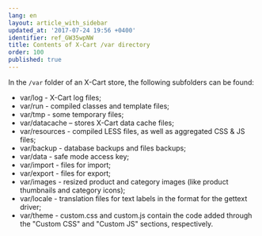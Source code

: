 ```yaml
---
lang: en
layout: article_with_sidebar
updated_at: '2017-07-24 19:56 +0400'
identifier: ref_GW35wpNW
title: Contents of X-Cart /var directory
order: 100
published: true
---
```

In the `/var` folder of an X-Cart store, the following subfolders can be found:

   * var/log - X-Cart log files;
   * var/run - compiled classes and template files;
   * var/tmp - some temporary files;
   * var/datacache – stores X-Cart data cache files;
   * var/resources - compiled LESS files, as well as aggregated CSS & JS files;
   * var/backup - database backups and files backups;
   * var/data - safe mode access key;
   * var/import - files for import;
   * var/export - files for export;
   * var/images - resized product and category images (like product thumbnails and category icons);
   * var/locale - translation files for text labels in the format for the gettext driver;
   * var/theme - custom.css and custom.js contain the code added through the "Custom CSS" and "Custom JS" sections, respectively.
